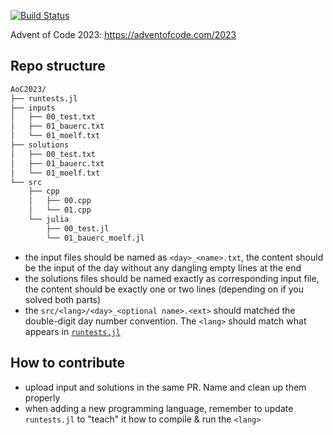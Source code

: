 [![Build Status](https://github.com/Moelf/AoC2023/workflows/CI/badge.svg)](https://github.com/Moelf/AoC2023/actions)

Advent of Code 2023: https://adventofcode.com/2023

## Repo structure
```bash
AoC2023/
├── runtests.jl
├── inputs
│   ├── 00_test.txt
│   ├── 01_bauerc.txt
│   └── 01_moelf.txt
├── solutions
│   ├── 00_test.txt
│   ├── 01_bauerc.txt
│   └── 01_moelf.txt
└── src
    ├── cpp
    │   ├── 00.cpp
    │   └── 01.cpp
    └── julia
        ├── 00_test.jl
        └── 01_bauerc_moelf.jl
```

- the input files should be named as `<day>_<name>.txt`, the content should be the input of the day without any dangling empty lines at the end
- the solutions files should be named exactly as corresponding input file, the content should be exactly one or two lines (depending on if you solved both parts)
- the `src/<lang>/<day>_<optional name>.<ext>` should matched the double-digit day number convention. The `<lang>` should match what appears in [`runtests.jl`](https://github.com/Moelf/AoC2023/blob/86fd788cfd96334194b1f9defb096824eaa7776f/runtests.jl#L16-L25)

## How to contribute
- upload input and solutions in the same PR. Name and clean up them properly
- when adding a new programming language, remember to update `runtests.jl` to "teach" it how to compile & run the `<lang>`
